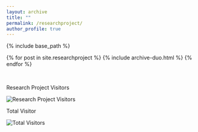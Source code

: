 ```yaml
---
layout: archive
title: ""
permalink: /researchproject/
author_profile: true
---
```



{% include base_path %}

{% for post in site.researchproject %}
  {% include archive-duo.html %}
{% endfor %}


<br>

Research Project Visitors

![Research Project Visitors](https://visitor-badge.laobi.icu/badge?page_id=ahkhalwai.ahkhalwai.github.io/researchprojects/)

Total Visitor

![Total Visitors](https://visitor-badge.laobi.icu/badge?page_id=ahkhalwai.ahkhalwai.github.io/)

<br>
